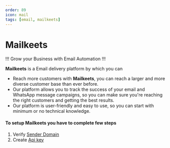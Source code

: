 ```yaml
---
order: 89
icon: mail
tags: [email, mailkeets]
---
```


# Mailkeets

!!!
Grow your Business with Email Automation
!!!

**Mailkeets** is a Email delivery platform by which you can

- Reach more customers with **Mailkeets**, you can reach a larger and more diverse customer base than ever before.
- Our platform allows you to track the success of your email and WhatsApp message campaigns, so you can make sure you're reaching the right customers and getting the best results.
- Our platform is user-friendly and easy to use, so you can start with minimum or no technical knowledge.

#### To setup **Mailkeets** you have to complete few steps

1. Verify [Sender Domain](SenderIdentity.md)
2. Create [Api key](../settings/ApiKey.md)
